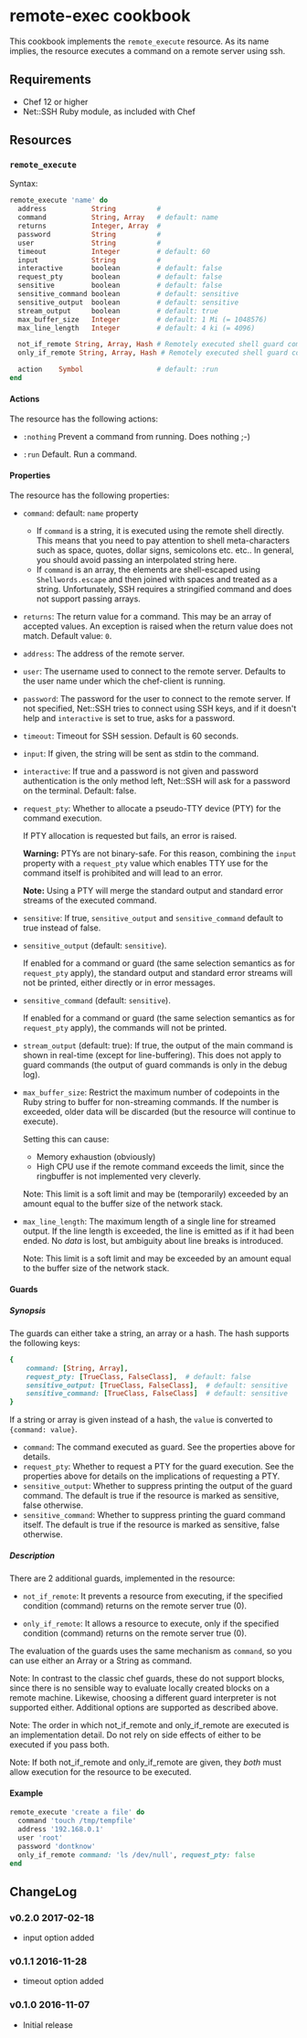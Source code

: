 # remote-exec cookbook

This cookbook implements the `remote_execute` resource. As its name implies, the
resource executes a command on a remote server using ssh.

## Requirements

* Chef 12 or higher
* Net::SSH Ruby module, as included with Chef

## Resources

### `remote_execute`

Syntax:

```ruby
remote_execute 'name' do
  address           String          #
  command           String, Array   # default: name
  returns           Integer, Array  #
  password          String          #
  user              String          #
  timeout           Integer         # default: 60
  input             String          #
  interactive       boolean         # default: false
  request_pty       boolean         # default: false
  sensitive         boolean         # default: false
  sensitive_command boolean         # default: sensitive
  sensitive_output  boolean         # default: sensitive
  stream_output     boolean         # default: true
  max_buffer_size   Integer         # default: 1 Mi (= 1048576)
  max_line_length   Integer         # default: 4 ki (= 4096)

  not_if_remote String, Array, Hash # Remotely executed shell guard command like not_if
  only_if_remote String, Array, Hash # Remotely executed shell guard command like only_if

  action    Symbol                  # default: :run
end
```

#### Actions

The resource has the following actions:

* `:nothing` Prevent a command from running. Does nothing ;-)

* `:run` Default. Run a command.

#### Properties

The resource has the following properties:

* `command`: default: `name` property

    - If `command` is a string, it is executed using the remote shell directly. This means that you need to pay attention to shell meta-characters such as space, quotes, dollar signs, semicolons etc. etc.. In general, you should avoid passing an interpolated string here.
    - If `command` is an array, the elements are shell-escaped using `Shellwords.escape` and then joined with spaces and treated as a string. Unfortunately, SSH requires a stringified command and does not support passing arrays.

* `returns`: The return value for a command. This may be an array of accepted values. An exception is raised when the return value does not match. Default value: `0`.

* `address`: The address of the remote server.

* `user`: The username used to connect to the remote server. Defaults to the user name under which the chef-client is running.

* `password`: The password for the user to connect to the remote server. If not specified, Net::SSH tries to connect using SSH keys, and if it doesn't help and `interactive` is set to true, asks for a password.

* `timeout`: Timeout for SSH session. Default is 60 seconds.

* `input`: If given, the string will be sent as stdin to the command.

* `interactive`: If true and a password is not given and password authentication is the only method left, Net::SSH will ask for a password on the terminal. Default: false.

* `request_pty`: Whether to allocate a pseudo-TTY device (PTY) for the command execution.

    If PTY allocation is requested but fails, an error is raised.

    **Warning:** PTYs are not binary-safe. For this reason, combining the
    `input` property with a `request_pty` value which enables TTY use for the
    command itself is prohibited and will lead to an error.

    **Note:** Using a PTY will merge the standard output and standard error
    streams of the executed command.

* `sensitive`: If true, `sensitive_output` and `sensitive_command` default to
  true instead of false.

* `sensitive_output` (default: `sensitive`). 

  If enabled for a command or guard (the same selection semantics as for
  `request_pty` apply), the standard output and standard error streams will not
  be printed, either directly or in error messages.

* `sensitive_command` (default: `sensitive`).

  If enabled for a command or guard (the same selection semantics as for
  `request_pty` apply), the commands will not be printed.

* `stream_output` (default: true): If true, the output of the main command is
  shown in real-time (except for line-buffering). This does not apply to guard
  commands (the output of guard commands is only in the debug log).

* `max_buffer_size`: Restrict the maximum number of codepoints in the Ruby
  string to buffer for non-streaming commands. If the number is exceeded, older
  data will be discarded (but the resource will continue to execute).

  Setting this can cause:

  - Memory exhaustion (obviously)
  - High CPU use if the remote command exceeds the limit, since the ringbuffer
    is not implemented very cleverly.

  Note: This limit is a soft limit and may be (temporarily) exceeded by an
  amount equal to the buffer size of the network stack.

* `max_line_length`: The maximum length of a single line for streamed output.
  If the line length is exceeded, the line is emitted as if it had been ended.
  No *data* is lost, but ambiguity about line breaks is introduced.

  Note: This limit is a soft limit and may be exceeded by an amount equal to
  the buffer size of the network stack.


#### Guards

##### Synopsis

The guards can either take a string, an array or a hash. The hash supports the
following keys:

```ruby
{
    command: [String, Array],
    request_pty: [TrueClass, FalseClass],  # default: false
    sensitive_output: [TrueClass, FalseClass],  # default: sensitive
    sensitive_command: [TrueClass, FalseClass]  # default: sensitive
}
```

If a string or array is given instead of a hash, the `value` is converted to
`{command: value}`.

* `command`: The command executed as guard. See the properties above for
  details.
* `request_pty`: Whether to request a PTY for the guard execution. See the
  properties above for details on the implications of requesting a PTY.
* `sensitive_output`: Whether to suppress printing the output of the guard
  command. The default is true if the resource is marked as sensitive, false
  otherwise.
* `sensitive_command`: Whether to suppress printing the guard command itself.
  The default is true if the resource is marked as sensitive, false otherwise.

##### Description

There are 2 additional guards, implemented in the resource:

* `not_if_remote`: It prevents a resource from executing, if the specified condition (command) returns on the remote server true (0).

* `only_if_remote`: It allows a resource to execute, only if the specified condition (command) returns on the remote server true (0).

The evaluation of the guards uses the same mechanism as `command`, so you can use either an Array or a String as command.

Note: In contrast to the classic chef guards, these do not support blocks, since there is no sensible way to evaluate locally created blocks on a remote machine. Likewise, choosing a different guard interpreter is not supported either. Additional options are supported as described above.

Note: The order in which not_if_remote and only_if_remote are executed is an implementation detail. Do not rely on side effects of either to be executed if you pass both.

Note: If both not_if_remote and only_if_remote are given, they *both* must allow execution for the resource to be executed.

#### Example

```ruby
remote_execute 'create a file' do
  command 'touch /tmp/tempfile'
  address '192.168.0.1'
  user 'root'
  password 'dontknow'
  only_if_remote command: 'ls /dev/null', request_pty: false
end
```

## ChangeLog

### v0.2.0 2017-02-18

- input option added

### v0.1.1 2016-11-28

- timeout option added

### v0.1.0 2016-11-07

- Initial release
